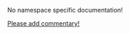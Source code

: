No namespace specific documentation!

[Please add commentary!](https://github.com/arrdem/grimoire/edit/master/_includes/1.6.0/clojure.java.io/index.md)

